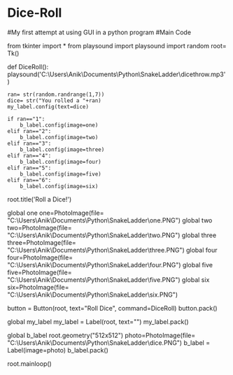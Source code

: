 # Dice-Roll
#My first attempt at using GUI in a python program
#Main Code

from tkinter import *
from playsound import playsound
import random
root= Tk()

def DiceRoll():
    playsound('C:\\Users\\Anik\\Documents\\Python\\SnakeLadder\\dicethrow.mp3')
    
    ran= str(random.randrange(1,7))
    dice= str("You rolled a "+ran)
    my_label.config(text=dice)
    
    if ran=="1":
        b_label.config(image=one)
    elif ran=="2":
        b_label.config(image=two)
    elif ran=="3":
        b_label.config(image=three)
    elif ran=="4":
        b_label.config(image=four)
    elif ran=="5":
        b_label.config(image=five)
    elif ran=="6":
        b_label.config(image=six)
    
root.title('Roll a Dice!')

global one
one=PhotoImage(file= "C:\\Users\\Anik\\Documents\\Python\\SnakeLadder\\one.PNG")
global two
two=PhotoImage(file= "C:\\Users\\Anik\\Documents\\Python\\SnakeLadder\\two.PNG")
global three
three=PhotoImage(file= "C:\\Users\\Anik\\Documents\\Python\\SnakeLadder\\three.PNG")
global four
four=PhotoImage(file= "C:\\Users\\Anik\\Documents\\Python\\SnakeLadder\\four.PNG")
global five
five=PhotoImage(file= "C:\\Users\\Anik\\Documents\\Python\\SnakeLadder\\five.PNG")
global six
six=PhotoImage(file= "C:\\Users\\Anik\\Documents\\Python\\SnakeLadder\\six.PNG")

button = Button(root, text="Roll Dice", command=DiceRoll) 
button.pack()

global my_label
my_label = Label(root, text="")
my_label.pack() 

global b_label
root.geometry("512x512")
photo=PhotoImage(file= "C:\\Users\\Anik\\Documents\\Python\\SnakeLadder\\dice.PNG")
b_label = Label(image=photo)
b_label.pack()

root.mainloop()
